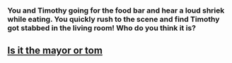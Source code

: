 ### You and Timothy going for the food bar and hear a loud shriek while eating. You quickly rush to the scene and find Timothy got stabbed in the living room! Who do you think it is?

## [Is it the mayor or tom](mayor-or-tom.md)
